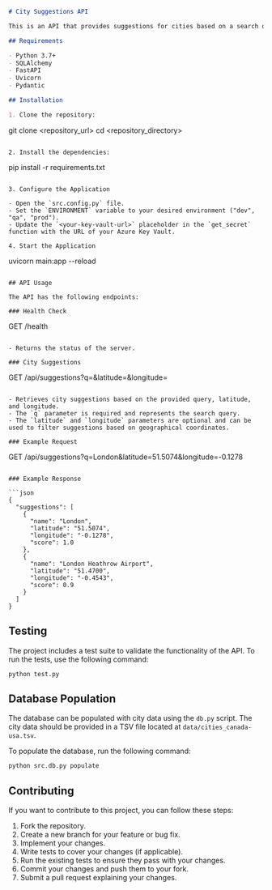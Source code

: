 
```markdown
# City Suggestions API

This is an API that provides suggestions for cities based on a search query and geographical coordinates.

## Requirements

- Python 3.7+
- SQLAlchemy
- FastAPI
- Uvicorn
- Pydantic

## Installation

1. Clone the repository:

```
git clone <repository_url>
cd <repository_directory>
```

2. Install the dependencies:

```
pip install -r requirements.txt
```

3. Configure the Application

- Open the `src.config.py` file.
- Set the `ENVIRONMENT` variable to your desired environment ("dev", "qa", "prod").
- Update the `<your-key-vault-url>` placeholder in the `get_secret` function with the URL of your Azure Key Vault.

4. Start the Application

```
uvicorn main:app --reload
```

## API Usage

The API has the following endpoints:

### Health Check

```
GET /health
```

- Returns the status of the server.

### City Suggestions

```
GET /api/suggestions?q=<query>&latitude=<latitude>&longitude=<longitude>
```

- Retrieves city suggestions based on the provided query, latitude, and longitude.
- The `q` parameter is required and represents the search query.
- The `latitude` and `longitude` parameters are optional and can be used to filter suggestions based on geographical coordinates.

### Example Request

```
GET /api/suggestions?q=London&latitude=51.5074&longitude=-0.1278
```

### Example Response

```json
{
  "suggestions": [
    {
      "name": "London",
      "latitude": "51.5074",
      "longitude": "-0.1278",
      "score": 1.0
    },
    {
      "name": "London Heathrow Airport",
      "latitude": "51.4700",
      "longitude": "-0.4543",
      "score": 0.9
    }
  ]
}
```

## Testing

The project includes a test suite to validate the functionality of the API. To run the tests, use the following command:

```
python test.py
```

## Database Population

The database can be populated with city data using the `db.py` script. The city data should be provided in a TSV file located at `data/cities_canada-usa.tsv`.

To populate the database, run the following command:

```
python src.db.py populate
```

## Contributing

If you want to contribute to this project, you can follow these steps:

1. Fork the repository.
2. Create a new branch for your feature or bug fix.
3. Implement your changes.
4. Write tests to cover your changes (if applicable).
5. Run the existing tests to ensure they pass with your changes.
6. Commit your changes and push them to your fork.
7. Submit a pull request explaining your changes.
